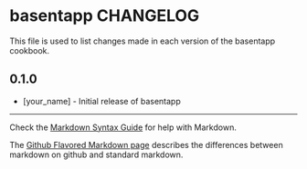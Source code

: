 # basentapp CHANGELOG

This file is used to list changes made in each version of the basentapp cookbook.

## 0.1.0
- [your_name] - Initial release of basentapp

- - -
Check the [Markdown Syntax Guide](http://daringfireball.net/projects/markdown/syntax) for help with Markdown.

The [Github Flavored Markdown page](http://github.github.com/github-flavored-markdown/) describes the differences between markdown on github and standard markdown.
